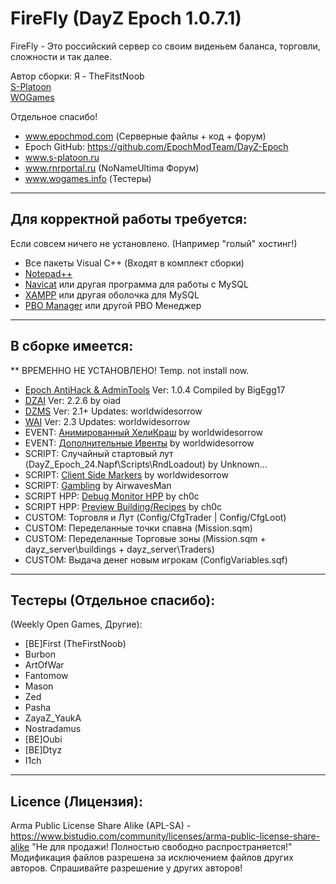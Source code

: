 **FireFly (DayZ Epoch 1.0.7.1)**
================

FireFly - Это российский сервер со своим виденьем баланса, торговли, сложности и так далее.

Автор сборки: Я - TheFitstNoob  
[S-Platoon](http://s-platoon.ru/profile/923-thefirstnoob/)  
[WOGames](https://wogames.info/profile/7905-first/)    

Отдельное спасибо!  
* www.epochmod.com (Серверные файлы + код + форум)
* Epoch GitHub: https://github.com/EpochModTeam/DayZ-Epoch
* www.s-platoon.ru
* www.rnrportal.ru (NoNameUltima Форум)
* www.wogames.info (Тестеры)

--------------------------
Для корректной работы требуется:
--------------------------
Если совсем ничего не установлено. (Например "голый" хостинг!)

* Все пакеты Visual C++ (Входят в комплект сборки)
* [Notepad++](http://www.notepad-plus-plus.org/download/)
* [Navicat](http://www.yadi.sk/d/YloWgCGM60FL2) или другая программа для работы с MySQL
* [XAMPP](http://www.apachefriends.org/download.html) или другая оболочка для MySQL
* [PBO Manager](http://rnrportal.ru/files/other/arma2/pbo_manager_v14.zip) или другой PBO Менеджер

--------------------------
В сборке имеется:
--------------------------

** ВРЕМЕННО НЕ УСТАНОВЛЕНО! Temp. not install now.
* [Epoch AntiHack & AdminTools](https://github.com/BigEgg17/Epoch-Antihack-Admin-Tools) Ver: 1.0.4 Compiled by BigEgg17
* [DZAI](https://github.com/oiad/DZAI) Ver: 2.2.6 by oiad
* [DZMS](https://github.com/worldwidesorrow/DZMS-DayZMissionSystem) Ver: 2.1+ Updates: worldwidesorrow
* [WAI](https://github.com/worldwidesorrow/WICKED-AI) Ver: 2.3 Updates: worldwidesorrow
* EVENT: [Анимированный ХелиКраш](https://github.com/worldwidesorrow/Animated-Crash-Spawner) by worldwidesorrow
* EVENT: [Дополнительные Ивенты](https://github.com/worldwidesorrow/Epoch-Server-Events) by worldwidesorrow
* SCRIPT: Случайный стартовый лут (DayZ_Epoch_24.Napf\Scripts\RndLoadout) by Unknown...
* SCRIPT: [Client Side Markers](https://github.com/worldwidesorrow/Client-Side-Marker-Manager/) by worldwidesorrow
* SCRIPT: [Gambling](https://github.com/AirwavesMan/O9-Gambling-Script) by AirwavesMan
* SCRIPT HPP: [Debug Monitor HPP](https://github.com/ch0c/debug-monitor-display) by ch0c
* SCRIPT HPP: [Preview Building/Recipes](https://github.com/ch0c/epoch-recipes) by ch0c
* CUSTOM: Торговля и Лут (Config/CfgTrader | Config/CfgLoot)
* CUSTOM: Переделанные точки спавна (Mission.sqm)
* CUSTOM: Переделанные Торговые зоны (Mission.sqm + dayz_server\buildings + dayz_server\Traders)
* CUSTOM: Выдача денег новым игрокам (ConfigVariables.sqf)

--------------------------
Тестеры (Отдельное спасибо):
--------------------------
(Weekly Open Games, Другие):  
* [BE]First (TheFirstNoob)
* Burbon
* ArtOfWar
* Fantomow
* Mason
* Zed
* Pasha
* ZayaZ_YaukA
* Nostradamus
* [BE]Oubi
* [BE]Dtyz
* I1ch

--------------------------
Licence (Лицензия):
--------------------------
Arma Public License Share Alike (APL-SA) - https://www.bistudio.com/community/licenses/arma-public-license-share-alike
"Не для продажи! Полностью свободно распространяется!"
Модификация файлов разрешена за исключением файлов других авторов.
Спрашивайте разрешение у других авторов!
